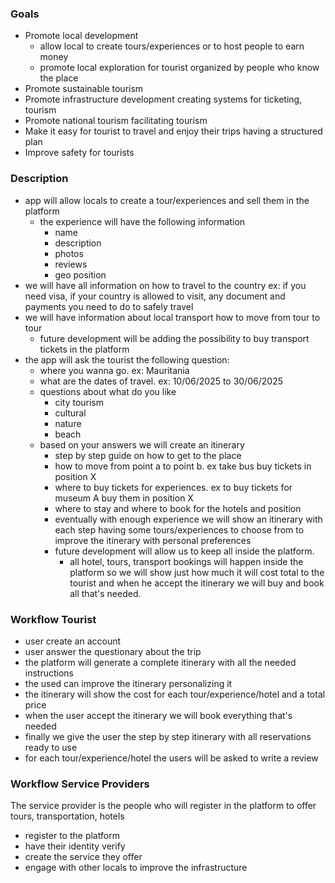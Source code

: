 ### Goals
- Promote local development 
	- allow local to create tours/experiences or to host people to earn money
	- promote local exploration for tourist organized by people who know the place
- Promote sustainable tourism 
- Promote infrastructure development creating systems for ticketing, tourism 
- Promote national tourism facilitating tourism
- Make it easy for tourist to travel and enjoy their trips having a structured plan
- Improve safety for tourists 
### Description
- app will allow locals to create a tour/experiences and sell them in the platform
	- the experience will have the following information
		- name
		- description
		- photos
		- reviews
		- geo position
- we will have all information on how to travel to the country ex: if you need visa, if your country is allowed to visit, any document and payments you need to do to safely travel 
- we will have information about local transport how to move from tour to tour
	- future development will be adding the possibility to buy transport tickets in the platform
- the app will ask the tourist the following question:
	- where you wanna go. ex: Mauritania
	- what are the dates of travel. ex: 10/06/2025 to 30/06/2025
	- questions about what do you like
		- city tourism
		- cultural 
		- nature
		- beach
	- based on your answers we will create an itinerary
		- step by step guide on how to get to the place
		- how to move from point a to point b. ex take bus buy tickets in position X
		- where to buy tickets for experiences. ex to buy tickets for museum A buy them in position X
		- where to stay and where to book for the hotels and position
		- eventually with enough experience we will show an itinerary with each step having some tours/experiences to choose from to improve the itinerary with personal preferences
		- future development will allow us to keep all inside the platform. 
			- all hotel, tours, transport bookings will happen inside the platform so we will show just how much it will cost total to the tourist and when he accept the itinerary we will buy and book all that's needed.
### Workflow Tourist
- user create an account
- user answer the questionary about the trip
- the platform will generate a complete itinerary with all the needed instructions
- the used can improve the itinerary personalizing it
- the itinerary will show the cost for each tour/experience/hotel and a total price
- when the user accept the itinerary we will book everything that's needed
- finally we give the user the step by step itinerary with all reservations ready to use
- for each tour/experience/hotel the users will be asked to write a review
### Workflow Service Providers
The service provider is the people who will register in the platform to offer tours, transportation, hotels
- register to the platform 
- have their identity verify
- create the service they offer
- engage with other locals to improve the infrastructure